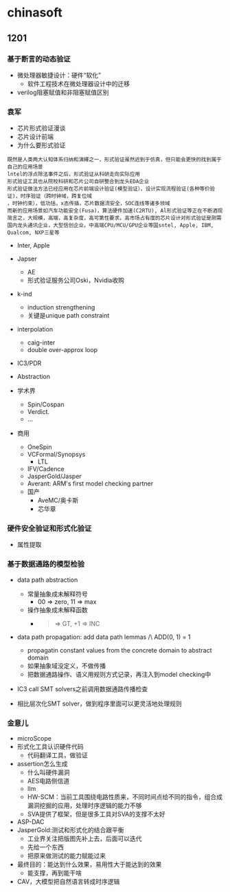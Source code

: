 # chinasoft

## 1201

### 基于断言的动态验证

- 微处理器敏捷设计：硬件“软化”
  - 软件工程技术在微处理器设计中的迁移
- verilog阻塞赋值和非阻塞赋值区别


### 袁军

- 芯片形式验证漫谈
- 芯片设计前端
- 为什么要形式验证
  
```
既然是人类两大认知体系归纳和演繹之一，形式验证虽然迟到于仿真，但只能会更快的找到属于自己的应用场景
lntel的浮点除法事件之后，形式验证从科研走向实际应用
形式验证工具也从院校科研和芯片公司自研整合到龙头EDA企业
形式验证做法方法已经应用在芯片前端设计验证(模型验证），设计实现流程验证(各种等价验证)，时序验证（跨时钟域，跨复位域
，时钟约束），低功括，x态传插，芯片数据流安全，SOC连线等诸多领域
而新的应用场景如汽车功能安全(Fusa)，算法硬件加速(C2RTU), Al形式验证等正在不断酒现
简言之，大规模，高端，高复杂度，高可第性要求，高市场占有度的芯片设计对形式验证是刚需国内龙头通讯企业，大型信创企业，中高端CPU/MCU/GPU企业等国sntel, Apple, IBM, Qualcom, NXP三星等
```

- Inter, Apple
- Japser
  - AE
  - 形式验证服务公司Oski，Nvidia收购

- k-ind
  - induction strengthening
  - 关键是unique path constraint
- interpolation
  - caig-inter
  - double over-approx loop
- IC3/PDR
- Abstraction
- 学术界
  - Spin/Cospan
  - Verdict.
  - ...
- 商用
  - OneSpin
  - VCFormal/Synopsys
    - LTL
  - IFV/Cadence
  - JasperGold/Jasper
  - Averant: ARM's first model checking partner
  - 国产
    - AveMC/奥卡斯
    - 芯华章
  
### 硬件安全验证和形式化验证

- 属性提取
  
### 基于数据通路的模型检验

- data path abstraction
  - 常量抽象成未解释符号
    - 00 => zero, 11 => max
  - 操作抽象成未解释函数
    - > => GT, +1 => INC
- data path propagation: add data path lemmas /\ ADD(0, 1) = 1
  - propagatin constant values from the concrete domain to abstract domain
  - 如果抽象域没定义，不做传播
  - 把数据通路操作、语义用规则方式记录，再注入到model checking中
- IC3 call SMT solvers之前调用数据通路传播检查

- 相比层次化SMT solver，做到程序里面可以更灵活地处理规则

### 金意儿

- microScope
- 形式化工具认识硬件代码
  - 代码翻译工具，做验证
- assertion怎么生成
  - 什么叫硬件漏洞
  - AES电路侧信道
  - llm
  - HW-SCM：当前工具围绕电路性质来，不同时间点给不同的指令，组合成漏洞挖掘的应用，处理时序逻辑的能力不够
  - SVA提供了框架，但是很多工具对SVA的支撑不太好
- ASP-DAC
- JasperGold:测试和形式化的结合跟平衡
  - 工业界关注把版图先补上去，后面可以迭代
  - 先给一个东西
  - 把原来做测试的能力赋能过来
- 最终目的：能达到什么效果，易用性大于能达到的效果
  - 能支撑，再到能干啥
- CAV，大模型把自然语言转成时序逻辑
